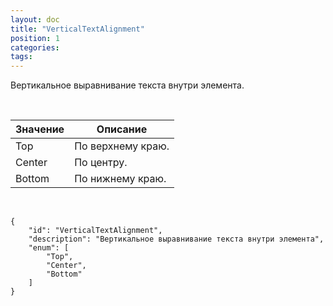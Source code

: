 ```yaml
---
layout: doc
title: "VerticalTextAlignment"
position: 1
categories: 
tags: 
---
```


Вертикальное выравнивание текста внутри элемента.

 

|Значение|Описание|
|--------|--------|
|Top|По верхнему краю.|
|Center|По центру.|
|Bottom|По нижнему краю.|

  

```
{
	"id": "VerticalTextAlignment",
	"description": "Вертикальное выравнивание текста внутри элемента",
	"enum": [
		"Top",
		"Center",
		"Bottom"
	]
}
```

 

 

